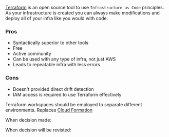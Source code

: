 [Terraform](https://www.terraform.io/) is an open source tool to use `Infrastructure as Code` principles. As your infrastructure is created you can always make modifications and deploy all of your infra like you would with code. 

### Pros
* Syntactically superior to other tools
* Free
* Active community
* Can be used with any type of infra, not just AWS
* Leads to repeatable infra with less errors

### Cons
* Doesn't provided direct drift detection
* IAM access is required to use Terraform effectively

Terraform workspaces should be employed to separate different environments. 
Replaces [Cloud Formation]()

When decision made:

When decision will be revisted: